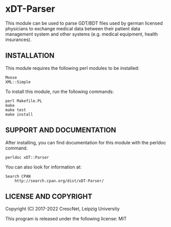 # xDT-Parser

This module can be used to parse GDT/BDT files used by german licensed physicians
to exchange medical data between their patient data management system and other systems
(e.g. medical equipment, health insurances). 


## INSTALLATION

This module requires the following perl modules to be installed:

    Moose
    XML::Simple

To install this module, run the following commands:

    perl Makefile.PL
    make
    make test
    make install

## SUPPORT AND DOCUMENTATION

After installing, you can find documentation for this module with the
perldoc command.

    perldoc xDT::Parser

You can also look for information at:

    Search CPAN
        http://search.cpan.org/dist/xDT-Parser/


## LICENSE AND COPYRIGHT

Copyright (C) 2017-2022 CrescNet, Leipzig University

This program is released under the following license: MIT
